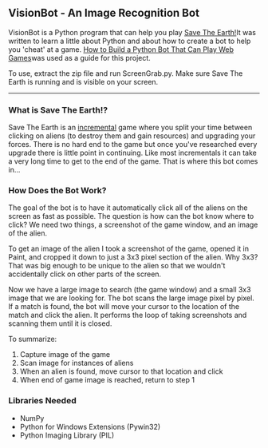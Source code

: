 ## VisionBot - An Image Recognition Bot

VisionBot is a Python program that can help you play [Save The Earth!](http://www.savetheearth.es/)It was written to learn a little about Python and about how to create a bot to help you 'cheat' at a game. [How to Build a Python Bot That Can Play Web Games](http://code.tutsplus.com/tutorials/how-to-build-a-python-bot-that-can-play-web-games--active-11117)was used as a guide for this project. 

To use, extract the zip file and run ScreenGrab.py. Make sure Save The Earth is running and is visible on your screen. 

* * *

### What is Save The Earth!?

Save The Earth is an [incremental](http://en.wikipedia.org/wiki/Incremental_game) game where you split your time between clicking on aliens (to destroy them and gain resources) and upgrading your forces. There is no hard end to the game but once you've researched every upgrade there is little point in continuing. Like most incrementals it can take a very long time to get to the end of the game. That is where this bot comes in... 

### How Does the Bot Work?

The goal of the bot is to have it automatically click all of the aliens on the screen as fast as possible. The question is how can the bot know where to click? We need two things, a screenshot of the game window, and an image of the alien. 

To get an image of the alien I took a screenshot of the game, opened it in Paint, and cropped it down to just a 3x3 pixel section of the alien. Why 3x3? That was big enough to be unique to the alien so that we wouldn't accidentally click on other parts of the screen. 

Now we have a large image to search (the game window) and a small 3x3 image that we are looking for. The bot scans the large image pixel by pixel. If a match is found, the bot will move your cursor to the location of the match and click the alien. It performs the loop of taking screenshots and scanning them until it is closed. 

To summarize: 

1.  Capture image of the game
2.  Scan image for instances of aliens
3.  When an alien is found, move cursor to that location and click
4.  When end of game image is reached, return to step 1

### Libraries Needed

*   NumPy
*   Python for Windows Extensions (Pywin32)
*   Python Imaging Library (PIL)
